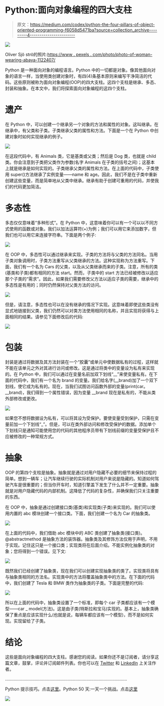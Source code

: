 # Python:面向对象编程的四大支柱

> 原文：<https://medium.com/codex/python-the-four-pillars-of-object-oriented-programming-f6058d5471ba?source=collection_archive---------4----------------------->

![](img/04690fd4436f0bf253bb4a065fb8460c.png)

Oliver Sjö strö的照片:[https://www . pexels . com/photo/photo-of-woman-wearing-abaya-1122407/](https://www.pexels.com/photo/photo-of-woman-wearing-abaya-1122407/)

Python 是一种面向对象的编程语言。Python 中的一切都是对象。像其他面向对象的语言一样，当使用类创建对象时，有四(4)条基本原则来编写干净简洁的代码。这些原则被称为面向对象编程(OOP)的四大支柱。这四个支柱是继承、多态、封装和抽象。在本文中，我们将探索面向对象编程的这四个支柱。

# 遗产

在 Python 中，可以创建一个继承另一个对象的方法和属性的对象。这叫继承。在继承中，有父类和子类。子类继承父类的属性和方法。下面是一个在 Python 中创建对象时如何实现继承的例子。

![](img/14f1e11e4eacc50e5b59cea945d04c5c.png)

在这段代码中，有 Animals 类，它是基类或父类；然后是 Dog 类，也就是 child 类。你会注意到子类把父类作为参数(名字 Animals 在子类的括号之间)；这基本上就是继承是如何实现的。子类继承父类的属性和方法。在上面的代码中，子类使用 super()方法继承了实例变量——name 和 age。因此，我们不是在子类中重新创建这些变量，而是简单地从父类中继承。继承有助于创建可重用的代码，并使我们的代码更加简洁。

# 多态性

多态仅仅意味着“多种形式”。在 Python 中，这意味着你可以有一个可以以不同方式使用的函数或对象。我们以加法运算符(+)为例；我们可以用它来添加数字，但我们也可以用它来连接字符串。下面是两个例子:

![](img/3076663bcd221fa012682c0296a5117d.png)

在 OOP 中，多态性可以通过继承来实现。子类的方法将与父类的方法同名。当用子类对象调用时，子类方法重写从父类继承的方法。这种实现称为方法重写。下面，我们有一个名为 Cars 的父类，以及从父类继承而来的子类。注意，所有的类(基类和子类)都有相同的方法 start。然而，子类中的 start 方法已经被修改以适应那个子类的“需求”。因此，如果我们需要修改父方法以适应子类的需要，继承中的多态性是有用的；同时仍然保持对父类方法的访问。

![](img/917eccea2ebf8bc8066e60ccc66e0af4.png)

但是，请注意，多态性也可以在没有继承的情况下实现。这意味着即使这些类没有显式地链接到父类，我们仍然可以对类方法使用相同的名称，并且实现将获得与上面相同的结果。请参见下面修改后的代码:

![](img/eec9e780d9997b7265f591504cf16b55.png)

# 包装

封装是通过将数据及其方法封装在一个“胶囊”或单元中使数据私有的过程，这样就不能在该单元之外对其进行访问或修改。这是通过将类中的变量设为私有来实现的。在 Python 中，我们可以通过在变量名前加双下划线“__”来使变量私有。在下面的代码中，我们有一个名为 brand 的变量。我们给名字(__brand)加了一个双下划线，使它成为私有的。现在，当我们试图访问函数外部的变量(print(car。__brand)，我们得到一个属性错误，因为变量 __brand 现在是私有的，不能从类外部修改或更改。

![](img/4dc274de34a108bcc2465a7d589c8e7b.png)

如果您不想将数据设为私有，可以将其设为受保护。要使变量受到保护，只需在变量前加一个下划线“_”。但是，可以在类外部访问和修改受保护的数据。添加单个下划线只是通知可能使用您的代码的其他程序员带有下划线前缀的变量受保护且不应被修改的一种常规方式。

# 抽象

OOP 的第四个支柱是抽象。抽象就是通过对用户隐藏不必要的细节来保持过程的简单。想到一辆车；让汽车继续行驶的实际机制对用户来说是隐藏的。知道如何驾驶汽车是很重要的；但当你开车时，知道引擎盖下发生了什么并不一定重要。抽象就是对用户隐藏代码的内部机制。这降低了代码的复杂性，并确保我们只关注重要的东西。

在 OOP 中，抽象是通过创建接口类(基类)和实现类(子类)来实现的。我们可以使用内置的 abc 模块创建一个接口类。下面，我们创建一个名为 Car 的抽象类。

![](img/89b42eea26e2e7bb4532a8c860eb4c0e.png)

在上面的代码中，我们借助 abc 模块中的 ABC 类创建了抽象类(接口类)。@abstractmethod 是抽象方法的装饰器。抽象类及其修饰方法仅用于声明，不用于实现。记住这只是一个接口类；实现类将在后面介绍。不能实例化抽象类的对象；您将得到一个错误。见下文:

![](img/0cc10c02b065569b046ae033760f88b9.png)

既然我们已经创建了抽象类，现在我们可以创建实现抽象类的类了。实现类将具有与抽象类相同的方法名。实现类中的方法将覆盖抽象类中的方法。在下面的代码中，我们创建了 Tesla 和 BMW 类作为抽象类的子类。下面是完整的代码:

![](img/8ac5ccbb691f977e8cee500217cb52d0.png)

所以在上面的代码中，抽象类设置了一个标准，即每个 car 子类都应该有一个模型——car _ model(方法)。这是由子类(特斯拉和宝马)实现的。基本上，抽象类确保了重点是应该实现什么(也就是说，每辆车都应该有一个模型)，而不是如何实现。实现留给了子类。

# 结论

这些是面向对象编程的四大支柱。感谢您的阅读。如果你还不是订阅者，请分享这篇文章，鼓掌，评论并订阅邮件列表。你也可以在 [Twitter](https://twitter.com/RealBenjizo) 和 [LinkedIn](https://www.linkedin.com/in/benjamin-b-phiri-45267b154/) 上关注作者。

………………………………………………………………………………………

Python 提示技巧。点击[这里](https://benjaminb.gumroad.com/l/oxwkh)。Python 50 天:一天一个挑战。点击[这里](https://benjaminb.gumroad.com/l/zybjn)

![](img/ae728cc321ed3c11612901b75ffa1f51.png)